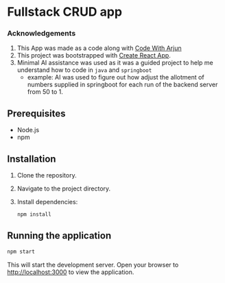 # Fullstack CRUD app

### Acknowledgements
1. This App was made as a code along with [Code With Arjun](https://www.youtube.com/@CodeWithArjun)
2. This project was bootstrapped with [Create React App](https://github.com/facebook/create-react-app).
3. Minimal AI assistance was used as it was a guided project to help me understand how to code in `java` and `springboot`
    - example: AI was used to figure out how adjust the allotment of numbers supplied in springboot for each run of the backend server from 50 to 1.

## Prerequisites

*   Node.js
*   npm

## Installation

1.  Clone the repository.
2.  Navigate to the project directory.
3.  Install dependencies:

    ```bash
    npm install
    ```

## Running the application

```bash
npm start
```

This will start the development server. Open your browser to [http://localhost:3000](http://localhost:3000) to view the application.
